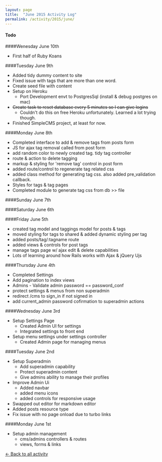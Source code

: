 ```yaml
---
layout: page
title:  "June 2015 Activity Log"
permalink: /activity/2015/june/
---
```


#### Todo

####Wenesday June 10th
* First half of Ruby Koans

####Tuesday June 9th
* Added tidy dummy content to site
* Fixed issue with tags that are more than one word.
* Create seed file with content
* Setup on Heroku
	* Port Development envt to PostgresSql (install & debug postgres on mac)
* <del>Create task to reset database every 5 minutes so I can give logins</del>
	* 	Couldn't do this on free Heroku unfortunately. Learned a lot trying though.
*  Finished SimpleCMS project, at least for now.


####Monday June 8th
* Completed interface to add & remove tags from posts form
* JS for ajax tag removal called from post form
* add random color to newly created tag. tidy tag controller
* route & action to delete tagging
* markup & styling for 'remove tag' control in post form
* added route/control to regenerate tag related css
* added class method for generating tag css. also added pre_validation callback.
* Styles for tags & tag pages
* Completed module to generate tag css from db >> file

####Sunday June 7th

####Saturday June 6th

####Friday June 5th
* created tag model and taggings model for posts & tags
* moved styling for tags to shared & added dynamic styling per tag
* added posts/tag/:tagname route
* added views & controls for post tags
* manage tags page w/ ajax edit & delete capabilities
* Lots of learning around how Rails works with Ajax & jQuery Ujs





####Thursday June 4th
* Completed Settings
* Add pagination to index views
* Admins - Validate admin password == password_conf
* protect settings & menus from non superadmin
* redirect /cms to sign_in if not signed in
* add current_admin password cofirmation to superadmin actions

####Wednesday June 3rd
* Setup Settings Page
	* Created Admin UI for settings
	* Integrated settings to front end 
* Setup menu settings under settings controller
	* Created Admin page for managing menus  

####Tuesday June 2nd
* Setup Superadmin
	* Add superadmin capability
	* Protect superadmin content
	* Give admins ability to manage their profiles 
* Improve Admin Ui
	* 	Added navbar
	*  added menu icons
	*  added controls for responsive usage
* Swapped out editor for markdown editor
* Added posts resource type
* Fix issue with no page onload due to turbo links


####Monday June 1st
* Setup admin management
	* cms/admins controllers & routes
	* views, forms & links 	

[&larr; Back to all activity](/activity/)